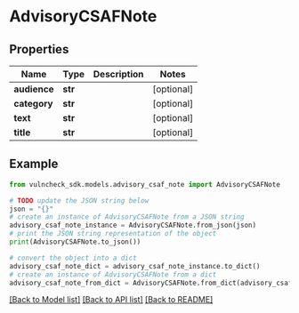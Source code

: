 # AdvisoryCSAFNote


## Properties

Name | Type | Description | Notes
------------ | ------------- | ------------- | -------------
**audience** | **str** |  | [optional] 
**category** | **str** |  | [optional] 
**text** | **str** |  | [optional] 
**title** | **str** |  | [optional] 

## Example

```python
from vulncheck_sdk.models.advisory_csaf_note import AdvisoryCSAFNote

# TODO update the JSON string below
json = "{}"
# create an instance of AdvisoryCSAFNote from a JSON string
advisory_csaf_note_instance = AdvisoryCSAFNote.from_json(json)
# print the JSON string representation of the object
print(AdvisoryCSAFNote.to_json())

# convert the object into a dict
advisory_csaf_note_dict = advisory_csaf_note_instance.to_dict()
# create an instance of AdvisoryCSAFNote from a dict
advisory_csaf_note_from_dict = AdvisoryCSAFNote.from_dict(advisory_csaf_note_dict)
```
[[Back to Model list]](../README.md#documentation-for-models) [[Back to API list]](../README.md#documentation-for-api-endpoints) [[Back to README]](../README.md)


